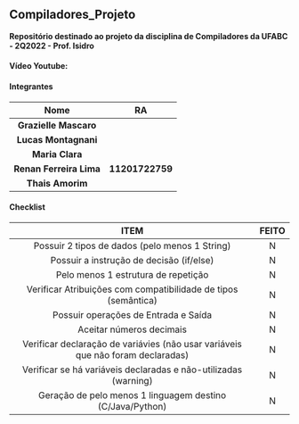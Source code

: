 ## Compiladores_Projeto
**Repositório destinado ao projeto da disciplina de Compiladores da UFABC - 2Q2022 - Prof. Isidro**

#### Vídeo Youtube:

#### Integrantes

|        **Nome**         |     **RA**      |
|:-----------------------:|:---------------:|
|  **Grazielle Mascaro**  |                 |
|  **Lucas Montagnani**   |                 |
|     **Maria Clara**     |                 |
| **Renan Ferreira Lima** | **11201722759** |
|    **Thais Amorim**     |                 |

#### Checklist

|                                           **ITEM**                                           | **FEITO** |
|:--------------------------------------------------------------------------------------------:|:---------:|
|                        Possuir 2 tipos de dados (pelo menos 1 String)                        |     N     |
|                           Possuir a instrução de decisão (if/else)                           |     N     |
|                             Pelo menos 1 estrutura de repetição                              |     N     |
|                Verificar Atribuições com compatibilidade de tipos (semântica)                |     N     |
|                             Possuir operações de Entrada e Saída                             |     N     |
|                                   Aceitar números decimais                                   |     N     |
|       Verificar declaração de variávies (não usar variáveis que não foram declaradas)        |     N     |
|               Verificar se há variáveis declaradas e não-utilizadas (warning)                |     N     |
|                  Geração de pelo menos 1 linguagem destino (C/Java/Python)                   |     N     |
